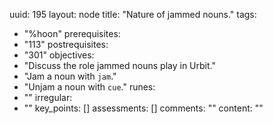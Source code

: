 uuid: 195
layout: node
title: "Nature of jammed nouns."
tags:
 - "%hoon"
prerequisites:
  - "113"
postrequisites:
  - "301"
objectives:
  - "Discuss the role jammed nouns play in Urbit."
  - "Jam a noun with `jam`."
  - "Unjam a noun with `cue`."
runes:
  - ""
irregular:
  - ""
key_points: []
assessments: []
comments: ""
content: ""